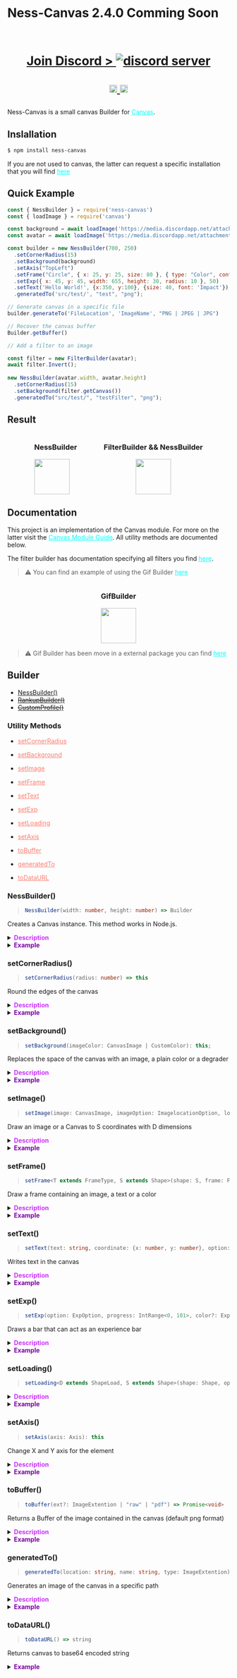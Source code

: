 # Ness-Canvas 2.4.0 Comming Soon

<div align="center">
  <br/>
  <p>
    <a href="https://discord.gg/sjABtBmTWa"><h1>Join Discord > <img src="https://dcbadge.vercel.app/api/server/sjABtBmTWa?style=plastic&theme=discord-inverted&compact=true" alt="discord server" />
    </a>
  </p>
  <p>
    <a href="https://www.npmjs.com/package/ness-canvas"><img src="https://badge.fury.io/js/ness-canvas.png" alt="npm version" height=18 />
    </a>
    <a href="https://www.npmjs.com/package/ness-canvas"><img src="https://img.shields.io/npm/dt/ness-canvas.png" alt="npm download" height=18 />
    </a>
  </p>
</div>


Ness-Canvas is a small canvas Builder for <a href="https://github.com/Automattic/node-canvas" style="color: #00FFFF">Canvas</a>.

## Inslallation

```bash
$ npm install ness-canvas
```

If you are not used to canvas, the latter can request a specific installation that you will find <a href="https://github.com/Automattic/node-canvas/blob/master/Readme.md" style="color: #00FFFF">here</a>

## Quick Example

```js
const { NessBuilder } = require('ness-canvas')
const { loadImage } = require('canvas')

const background = await loadImage('https://media.discordapp.net/attachments/1006600590408818810/1006600665298116728/background-3147808.jpg');
const avatar = await loadImage('https://media.discordapp.net/attachments/758031322244710601/1000153437813616650/perso_anime_U565bW7EhY2InkF.png');

const builder = new NessBuilder(700, 250)
  .setCornerRadius(15)
  .setBackground(background)
  .setAxis("TopLeft")
  .setFrame("Circle", { x: 25, y: 25, size: 80 }, { type: "Color", content: "Coral", color: "Blue" } )
  .setExp({ x: 45, y: 45, width: 655, height: 30, radius: 10 }, 50)
  .setText('Hello World!', {x:350, y:100}, {size: 40, font: 'Impact'})
  .generatedTo('src/test/', "test", "png");

// Generate canvas in a specific file
builder.generateTo('FileLocation', 'ImageName', "PNG | JPEG | JPG")

// Recover the canvas buffer
Builder.getBuffer()

// Add a filter to an image

const filter = new FilterBuilder(avatar);
await filter.Invert();
  
new NessBuilder(avatar.width, avatar.height)
  .setCornerRadius(15)
  .setBackground(filter.getCanvas())
  .generatedTo("src/test/", "testFilter", "png");
```
## Result

<div style="display:flex; text-align:center; justify-content:space-evenly">
  <div style="display:inline-block">
    <h3>NessBuilder</h3>
    <img style="display:block" src="https://github.com/DARK-ECNELIS/Ness-Canvas/blob/main/Assets/test.png?raw=true" height=80/>
  </div>
  <div style="display:inline-block">
    <h3>FilterBuilder && NessBuilder</h3>
    <img src="https://github.com/DARK-ECNELIS/Ness-Canvas/blob/main/Assets/FilterImage/Invert.png?raw=true" height= 80/>
  </div>
</div>

## Documentation

This project is an implementation of the Canvas module. For more on the latter visit the <a href="https://github.com/Automattic/node-canvas" style="color: #00FFFF">Canvas Module Guide</a>. All utility methods are documented below.

The filter builder has documentation specifying all filters you find <a href="https://github.com/DARK-ECNELIS/Ness-Canvas/blob/main/FilterGuide.md" style="color: #00FFFF">here</a>.


> ⚠️ You can find an example of using the Gif Builder <a href="https://github.com/DARK-ECNELIS/Ness-Canvas/blob/main/GifGuide.md" style="color: #00FFFF">here</a>


<div style="display:flex; text-align:center; justify-content:space-evenly">
  <div style="display:inline-block">
    <h3>GifBuilder</h3>
    <img style="display:block" src="https://github.com/DARK-ECNELIS/Ness-Canvas/blob/main/Assets/test.gif?raw=true" height=80/>
  </div>
</div>

> ⚠️ Gif Builder has been move in a external package you can find <a href="https://www.npmjs.com/package/gif-ness-canvas" style="color: #00FFFF">here</a>

## Builder

* [NessBuilder()]()
* ~~[RankupBuilder()]()~~
* ~~[CustomProfile()]()~~

### Utility Methods

<!-- * [NessBuider()](#nessbuilder) -->
* <a href="#setcornerradius" style="color: #F97E72">setCornerRadius</a>

* <a href="#setbackground" style="color: #F97E72 ">setBackground</a>
* <a href="#setImage" style="color: #F97E72 ">setImage
* <a href="#setFrame" style="color: #F97E72 ">setFrame</a>
* <a href="#setText" style="color: #F97E72">setText</a>
* <a href="#setExp" style="color: #F97E72">setExp</a>
* <a href="#setloading" style="color: #F97E72">setLoading</a>
* <a href="#setAxis" style="color: #F97E72">setAxis</a>
* <a href="#toBuffer" style="color: #F97E72">toBuffer</a>
* <a href="#generatedTo" style="color: #F97E72">generatedTo</a>
* <a href="#toDataURL" style="color: #F97E72">toDataURL</a>
<!-- * setFont -->

### NessBuilder()

> ```ts
> NessBuilder(width: number, height: number) => Builder
> ```

Creates a Canvas instance. This method works in Node.js.

<details><summary><strong><font color="#CC33FF">Description</font></strong></summary> 

* **width**: Specifies the width of the element in pixels
* **height**: Specify the height of the element in pixels
</details>

<details><summary><strong><font color= "#7c00a5">Example</font></strong></summary> 

```js
const { NessBuilder } = require('ness-canvas')
const builder = new NessBuilder(250, 300)
```
</details>

### setCornerRadius()

> ```ts
> setCornerRadius(radius: number) => this
> ```

Round the edges of the canvas

<details><summary><strong><font color="#CC33FF">Description</font></strong></summary> 

* **radius**: Rounded the edges of the canvas

</details>

<details><summary><strong><font color= "#7c00a5">Example</font></strong></summary>

```js
const { NessBuilder } = require('ness-canvas')
const builder = new NessBuilder(250, 300)

builder.setCornerRadius(15)
```
<div style="display:inline-block">
  <img style="display:block" src="https://github.com/DARK-ECNELIS/Ness-Canvas/blob/main/Assets/Radius.png?raw=true" height=180/>
  </div>
</details>


### setBackground()

> ```ts
> setBackground(imageColor: CanvasImage | CustomColor): this;
> ```

Replaces the space of the canvas with an image, a plain color or a degrader

<details><summary><strong><font color="#CC33FF">Description</font></strong></summary> 

* **imageColor**: Define the type and background to use (Valid syntaxes: #hex(a) | rgb(a) | colorName | CanvasGradient | CanvasPattern)
</details>

<details><summary><strong><font color= "#7c00a5">Example</font></strong></summary>

```js
const { NessBuilder } = require('ness-canvas')
const { loadImage } = require('canvas')

const builder = new NessBuilder(400, 200)
const img = await loadImage("./assets/image/background/color-2174052.png");

const patern = builder.context.createPattern(img, "repeat");
const linGradient = builder.context.createLinearGradient(0, 0, 400, 0);
const radGradient = builder.context.createRadialGradient(200, 100, 75, 200, 100, 200);

linGradient.addColorStop(...);
radGradient.addColorStop(...);

builder.setBackground(img);
builder.setBackground("Coral");
builder.setBackground("#ff0000");
builder.setBackground("rgb(155, 135, 85)");
builder.setBackground("rgba(155, 135, 85, 0.5)");
builder.setBackground(linGradient);
builder.setBackground(radGradient);
builder.setBackground(patern); // Patern have a bug where he just zoom upper left corner so don't use it
```

<div style="display:inline-block">
  <img style="display:block" src="https://github.com/DARK-ECNELIS/Ness-Canvas/blob/main/Assets/SetBackground.png?raw=true" height=180/>
  </div>
</details>

### setImage()

> ```ts
> setImage(image: CanvasImage, imageOption: ImagelocationOption, locationOption?: DrawlocationOption): this;
> ```

Draw an image or a Canvas to S coordinates with D dimensions

<details><summary><strong><font color="#CC33FF">Description</font></strong></summary> 

* **image**: Image after use `LoadImage` from Node-Canvas or a Canvas (Patern and Gradiant Not supported)

* <details><summary><strong>imageOption</strong>: Source image coordinates to draw in the context of Canvas</summary>

  * **sx**: Coordinate X in the destination canvas (upper left corner of the source image)
  * **sy**: Coordinate Y in the destination canvas (upper left corner of the source image)
  * **`sWidth?`**: Width of the image drawn in the Canvas
  * **`sHeight?`**: Height of the image drawn in the Canvas
  > `sWidth & sHeight` This allows you to adjust the size of the image. If this argument is not specified, the image will take its normal whidth or height
  </detail>

* <details><summary><strong>locationOption?</strong>: Modify image coordinates to draw in the context of Canvas</summary>

  * **dx**: Coordinate X from image source to draw in the canvas (upper left corner) 
  * **dy**: Coordinate Y from image source to draw in the canvas (upper left corner)
  * **`dWidth?`**: Width of the image Modify (imageOption) to draw in the canvas
  * **`dHeight?`**: Height of the image Modify (imageOption) to draw in the canvas
  </details>

</details>

<details><summary><strong><font color= "#7c00a5">Example</font></strong></summary>

```js
const { NessBuilder } = require('ness-canvas')
const { loadImage } = require('canvas')

const builder = new NessBuilder(250, 300)
const image = await loadImage('./assets/image/background/color-2174052.png')

builder.setImage(image, {sx: 25, sy: 25, sWidth: 100, sHeight: 75});

builder.setImage(image, {sx: 25, sy: 25, sWidth: 100, sHeight: 75}, {dx: 0, dy: 25, dWidth: 200, dHeight: 150});
```

</details>

### setFrame()

> ```ts
> setFrame<T extends FrameType, S extends Shape>(shape: S, frame: FrameOption<S>, options: FrameContent<T>): this;
> ```

Draw a frame containing an image, a text or a color

<details><summary><strong><font color="#CC33FF">Description</font></strong></summary>

* **shape**: Shape of your frame (Square/Circle/...)
* <details><summary><strong>frame</strong>: Frame positioning in Canvas</summary>

  * **x**: Frame location on axis x
  * **y**: Frame location on axis y
  * **size**: Frame size
  * **`rotate?`**: Frame Rotation
  * <details><summary><strong>QuadrilateralOption?</strong>: Option for the square and the rectangle shape</summary>
  
    * **radius**: Corner Radius
    * **width**: Replace Size parameter for axis x
    * **height**: Replace Size parameter for axis y
    
    > `width & height` is used for the rectangle `shape`
    </details>

  > `QuadrilateralOption` Additional parameter for the square and Rectangle of `shape`
  
  </details>

* <details><summary><strong>options</strong>: Modify Frame property </summary>

  * **type**: Specifies the type of content to use
  * **content**: Frame content (Image | Gradiant | Patern | Text)
  * **color**: Frame Outline Color (Valid syntaxes: #hex(a) | rgb(a) | colorName | CanvasGradient | CanvasPattern)
  * **`lineWidth?`**: Frame line size
  * <details><summary><strong>textOptions?</strong>: Modify Text property (not used if <strong>type</strong> is not of type <strong>Text</strong> and <strong>content</strong> is not a text or a number) </summary>

    * **size**: Text size
    * **`font?`**: Change font to use, add `*` for use font system (*Arial, *Calibri, ...)
    * **`color?`**: Text color (Valid syntaxes: #hex(a) | rgb(a) | colorName | CanvasGradient | CanvasPattern)
    * **`backgroundColor?`**: Background color (Valid syntaxes: #hex(a) | rgb(a) | colorName | CanvasGradient | CanvasPattern)
    * **`stroke?`**: Write text with no fill
    * **`textAlign?`**: Align the text on the vertical axis
    * **`textBaseline?`**: Align the text on the horizontal axis
    > The use of `*` for `font` is intended for future addition not yet implemented

    </details>

  </details>

</details>

<details><summary><strong><font color= "#7c00a5">Example</font></strong></summary>

```js
const { NessBuilder } = require('ness-canvas')
const { loadImage } = require('canvas')

const builder = new NessBuilder(250, 300)
const image = await loadImage('./assets/image/background/color-2174052.png')
const linGradient = builder.context.createLinearGradient(0, 0, 240, 0);

builder.setFrame("Pentagon", { x: 100, y: 100, size: 80 }, { type: "Color", content: "Coral", color: "Blue" })

builder.setFrame("Square", { x: 10, y: 10, size: 50 }, { type: "Empty", content: "Empty", color: "Blue" })

linGradient.addColorStop(...)

builder.setFrame("Square", { x: 220, y: 165, size: 50 }, { type: "Text", content: "linGrad I am out context but not my color gradiant", color: "Blue", textOptions: { size: 20, color: linGradient, backgroundColor: "White" } })

```

<div style="display:flex; flex-wrap: wrap; justify-content:">
  <img style="display:block margin: 10px;" src="https://github.com/DARK-ECNELIS/Ness-Canvas/blob/main/Assets/setFrameOptionColor.png?raw=true" height=180/>
  <img style="display:block; margin: 10px;" src="https://github.com/DARK-ECNELIS/Ness-Canvas/blob/main/Assets/setFrameOptionText.png?raw=true" height=180/>
  <img style="display:block; margin: 10px;" src="https://github.com/DARK-ECNELIS/Ness-Canvas/blob/main/Assets/setFrameOptionText2.png?raw=true" height=180/>
  <img style="display:block; margin: 10px;" src="https://github.com/DARK-ECNELIS/Ness-Canvas/blob/main/Assets/setFrameShape.png?raw=true" height=180/>
  <img style="display:block; margin: 10px;" src="https://github.com/DARK-ECNELIS/Ness-Canvas/blob/main/Assets/setFrameCoordinate.png?raw=true" height=180/>
  </div>
  
</details>


</details>


### setText()

> ```ts
> setText(text: string, coordinate: {x: number, y: number}, option: TextOption) => this
> ```

Writes text in the canvas

<details><summary><strong><font color="#CC33FF">Description</font></strong></summary>

* **text**: Text to write
* <details><summary><strong>coordinate</strong>: Location to write text</summary>

  * **x**: location of text on axis x
  * **y**: location of text on axis y
  </details>

* <details><summary><strong>option</strong>: Adjust text configuration</summary>

    * **size**: Text size
    * **`font?`**: Change font to use, add `*` for use font system (*Arial, *Calibri, ...)
    * **`color?`**: Text color (Valid syntaxes: #hex(a) | rgb(a) | colorName | CanvasGradient | CanvasPattern)
    * **`backgroundColor?`**: Background color (Valid syntaxes: #hex(a) | rgb(a) | colorName | CanvasGradient | CanvasPattern)
    * **`stroke?`**: Write text with no fill
    * **`textAlign?`**: Align the text on the vertical axis
    * **`textBaseline?`**: Align the text on the horizontal axis
    > The use of `*` for `font` is intended for future addition not yet implemented

    </details>

</details>

<details><summary><strong><font color= "#7c00a5">Example</font></strong></summary>

```js
const { NessBuilder } = require('ness-canvas')
const builder = new NessBuilder(250, 300)

builder.setText("Hello World", { x: 62, y: 150 }, { font: "sans-serif", size: 80, color: "#000000", textAlign: "center", textBaseline: "middle" })
```

</details>

### setExp()

> ```ts
> setExp(option: ExpOption, progress: IntRange<0, 101>, color?: ExpColor) => this
> ```

Draws a bar that can act as an experience bar

<details><summary><strong><font color="#CC33FF">Description</font></strong></summary>

* <details><summary><strong>option</strong>: Location to write text</summary>

  * **x**: location of th e Experience bar on 
  * **y**: location of the Experience bar
  * **Width**: Width of the Experience bar
  * **Height**: Height of the Experience bar
  * **`rotate?`**: Pivot the Experience bar to a certain degree
  * **`radius?`**: Round the edge
  * **`alphat?`**: Set the transparency of the bar in the background
  </details>
* **progress**: Progress of filling from 0% to 100%

* <details><summary><strong>Expcolor?</strong>: Adjust text configuration</summary>

  * **`color1?`**: Color of the bar in the background
  * **`color2?`**: Filling bar color
  * **`outlineColor1?`**: Color of the contour of the bar in the background
  * **`outlineColor2?`**: Contour color of the filling bar
  > Valid syntaxes: #hex(a) | rgb(a) | colorName | CanvasGradient | CanvasPattern

  </details>

</details>

<details><summary><strong><font color= "#7c00a5">Example</font></strong></summary>

```js
const { NessBuilder } = require('ness-canvas')
const builder = new NessBuilder(250, 300)

builder.setExp({ x: 30, y: 30, width: 400, height: 30, radius: 10, rotate: 90 }, 50)

builder.setExp({ x: 30, y: 30, width: 400, height: 30 }, 50, { color1: "Red", outlineColor2: "Coral" })

```

</details>

### setLoading()

>```ts
> setLoading<D extends ShapeLoad, S extends Shape>(shape: Shape, option: LoadingOption<D, S>): this
>```
<details><summary><strong><font color="#CC33FF">Description</font></strong></summary>

* **shape**: Frame shape (Square/Circle/Polygone...)


* <details><summary><strong>option</strong>:</summary>

  * **x**: Frame location on axis x
  * **y**: Frame location on axis y
  * **size**: Frame size
  * **`rotate?`**: Frame Rotation

  * <details><summary><strong>fill</strong>: Modify the filling parameters</summary> 

    * **type**: Filling type (linear or hourly)
    * **start**: Only for hourly filling type (Default start to 12h)
    
    </details>

  * **color**: Frame content Color (Valid syntaxes: #hex(a) | rgb(a) | colorName | CanvasGradient | CanvasPattern)
  * **progress**: Progress of filling from 0% to 100%
  * <details><summary><strong>outline</strong>: Modify Outline parameters</summary>

    * **widht**: line size
    * **color**: line color (Valid syntaxes: #hex(a) | rgb(a) | colorName | CanvasGradient | CanvasPattern)
    </details>

  * <details><summary><strong>QuadrilateralOption?</strong>: Option for the square and the rectangle shape</summary>
  
    * **radius**: Corner Radius
    * **width**: Replace Size parameter for axis x
    * **height**: Replace Size parameter for axis y
    
    > `width & height` is used for the rectangle `shape`
    </details>

  </details>

</details>

<details><summary><strong><font color= "#7c00a5">Example</font></strong></summary>

```js
const { NessBuilder } = require('ness-canvas')
const builder = new NessBuilder(250, 300)

builder.setLoading("Decagon", { x: 300, y: 300, size: 250, fill: { type: "Line" }, color: radGradient, outline: { color: "Green", width: 3 }, progress: 50, QuadrilateralOption: { width: 250, height: 100, radius: 0 } })
```

</details>

### setAxis()

>```ts
> setAxis(axis: Axis): this
>```

Change X and Y axis for the element

<details><summary><strong><font color="#CC33FF">Description</font></strong></summary>

* **axis**: Change where is the x0, y0 for the element
>  The default axis is defined on `Center` the 0 on the image. If you are used to using <font color="#00FFFF">Canvas</font> and you do not want to change the start -up axis, you must use the axis `BottomRight` the BR on the image

</details>

<details><summary><strong><font color= "#7c00a5">Example</font></strong></summary>

```js
const { NessBuilder } = require('ness-canvas')
const builder = new NessBuilder(250, 300)

builder.setFrame(...) // Axis => O
.setAxis("BottomRight")
.setFrame(...) // Axis => BR
```

<div style="display:inline-block">
  <img style="display:block" src="https://github.com/DARK-ECNELIS/Ness-Canvas/blob/main/Assets/Axis.png?raw=true" height=180/>
</div>

</details>

### toBuffer()

> ```ts
> toBuffer(ext?: ImageExtention | "raw" | "pdf") => Promise<void>
> ```
Returns a Buffer of the image contained in the canvas (default png format)
<details><summary><strong><font color="#CC33FF">Description</font></strong></summary>

* **ext**: Convert Buffer to image extension, pdf or raw format

</details>

<details><summary><strong><font color= "#7c00a5">Example</font></strong></summary>

```js
const { NessBuilder } = require('ness-canvas')
const builder = new NessBuilder(250, 300)

builder.toBuffer()
```

</details>

### generatedTo()

> ```ts
> generatedTo(location: string, name: string, type: ImageExtention) => Promise<void>
> ```

Generates an image of the canvas in a specific path
<details><summary><strong><font color="#CC33FF">Description</font></strong></summary>

* **Location**: Generation path
* **name**: File name
* **type**: Image extension (png, jpg, jpeg, bmp, tif, tiff)

</details>

<details><summary><strong><font color= "#7c00a5">Example</font></strong></summary>

```js
const { NessBuilder } = require('ness-canvas')
const builder = new NessBuilder(250, 300)

builder.generatedTo('src/myFolder/', "name", "png")
```
</details>

### toDataURL()

> ```ts
> toDataURL() => string
> ```

Returns canvas to base64 encoded string

<details><summary><strong><font color= "#7c00a5">Example</font></strong></summary>

```js
const { NessBuilder } = require('ness-canvas')
const builder = new NessBuilder(250, 300)
...

builder.toDataURL()
```
</details>